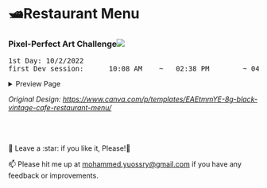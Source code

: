 # <a>🛥️Restaurant Menu</a>

<h3>Pixel-Perfect Art Challenge<img src="https://media.giphy.com/media/ZZI0OS9dSMXKTcqA8p/giphy.gif" width="30px" style="max-width: 100%;"></h3>

<pre>
1st Day: 10/2/2022
first Dev session:      10:08 AM    ~   02:38 PM        ~ 04h 30m
</pre>

<details>
    <summary>Preview Page</summary>
    <img src="preview.jpg"/>
</details>

<em>Original Design: https://www.canva.com/p/templates/EAEtmmYE-8g-black-vintage-cafe-restaurant-menu/</em>

<br>
<br>
<br>
🍬 Leave a :star:&nbsp;if you like it, Please!🤩

<br>

📫 Please hit me up at mohammed.yuossry@gmail.com if you have any feedback or improvements.
